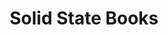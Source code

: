 ---
title: "Solid State Books"
url: /washington/solid-state-books-h-street-northeast/
shop: books
---